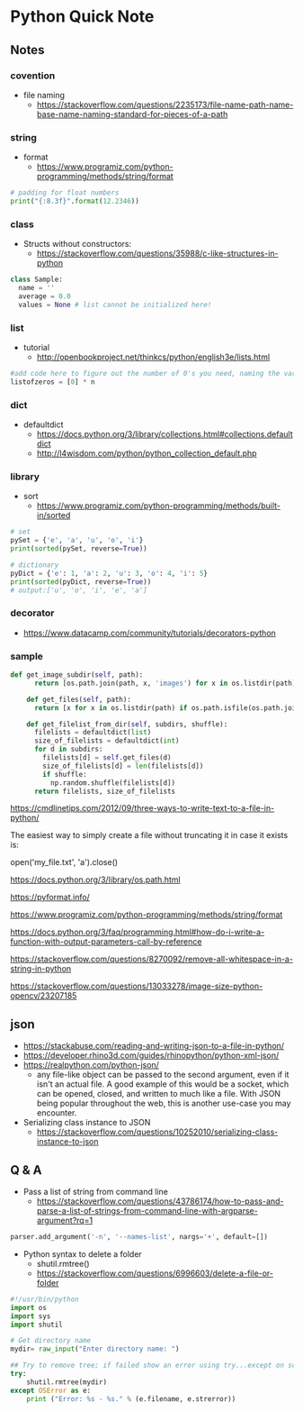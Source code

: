 Python Quick Note
===============

Notes
-----------

### covention 
+ file naming
  - https://stackoverflow.com/questions/2235173/file-name-path-name-base-name-naming-standard-for-pieces-of-a-path

### string
+ format
  - https://www.programiz.com/python-programming/methods/string/format
```python
# padding for float numbers
print("{:8.3f}".format(12.2346))
```

### class

+ Structs without constructors:
  - https://stackoverflow.com/questions/35988/c-like-structures-in-python  

```python
class Sample:
  name = ''
  average = 0.0
  values = None # list cannot be initialized here!
```

### list
+ tutorial 
  - http://openbookproject.net/thinkcs/python/english3e/lists.html
```python
#add code here to figure out the number of 0's you need, naming the variable n.
listofzeros = [0] * n
```
### dict
+ defaultdict
  - https://docs.python.org/3/library/collections.html#collections.defaultdict
  - http://l4wisdom.com/python/python_collection_default.php

### library
+ sort
  - https://www.programiz.com/python-programming/methods/built-in/sorted
```python
# set
pySet = {'e', 'a', 'u', 'o', 'i'}
print(sorted(pySet, reverse=True))

# dictionary
pyDict = {'e': 1, 'a': 2, 'u': 3, 'o': 4, 'i': 5}
print(sorted(pyDict, reverse=True))
# output:['u', 'o', 'i', 'e', 'a']
```
### decorator
+ https://www.datacamp.com/community/tutorials/decorators-python


### sample
```python
def get_image_subdir(self, path):
      return [os.path.join(path, x, 'images') for x in os.listdir(path) if os.path.isdir(os.path.join(path, x))]

    def get_files(self, path):
      return [x for x in os.listdir(path) if os.path.isfile(os.path.join(path, x))]

    def get_filelist_from_dir(self, subdirs, shuffle):
      filelists = defaultdict(list)
      size_of_filelists = defaultdict(int)
      for d in subdirs:
        filelists[d] = self.get_files(d)
        size_of_filelists[d] = len(filelists[d])
        if shuffle:
          np.random.shuffle(filelists[d])
      return filelists, size_of_filelists
```

https://cmdlinetips.com/2012/09/three-ways-to-write-text-to-a-file-in-python/


The easiest way to simply create a file without truncating it in case it exists is:

open('my_file.txt', 'a').close()

https://docs.python.org/3/library/os.path.html


https://pyformat.info/

https://www.programiz.com/python-programming/methods/string/format


https://docs.python.org/3/faq/programming.html#how-do-i-write-a-function-with-output-parameters-call-by-reference


https://stackoverflow.com/questions/8270092/remove-all-whitespace-in-a-string-in-python


https://stackoverflow.com/questions/13033278/image-size-python-opencv/23207185

json
----
+ https://stackabuse.com/reading-and-writing-json-to-a-file-in-python/
+ https://developer.rhino3d.com/guides/rhinopython/python-xml-json/
+ https://realpython.com/python-json/
  - any file-like object can be passed to the second argument, even if it isn't an actual file. A good example of this would be a socket, which can be opened, closed, and written to much like a file. With JSON being popular throughout the web, this is another use-case you may encounter.
+ Serializing class instance to JSON
  - https://stackoverflow.com/questions/10252010/serializing-class-instance-to-json
  

Q & A
-----------

+ Pass a list of string from command line
  - https://stackoverflow.com/questions/43786174/how-to-pass-and-parse-a-list-of-strings-from-command-line-with-argparse-argument?rq=1
```python
parser.add_argument('-n', '--names-list', nargs='+', default=[])
```

+ Python syntax to delete a folder
  - shutil.rmtree()
  - https://stackoverflow.com/questions/6996603/delete-a-file-or-folder

```python
#!/usr/bin/python
import os
import sys
import shutil

# Get directory name
mydir= raw_input("Enter directory name: ")

## Try to remove tree; if failed show an error using try...except on screen
try:
    shutil.rmtree(mydir)
except OSError as e:
    print ("Error: %s - %s." % (e.filename, e.strerror))
```





